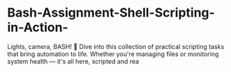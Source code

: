 # Bash-Assignment-Shell-Scripting-in-Action-
Lights, camera, BASH! 🎥 Dive into this collection of practical scripting tasks that bring automation to life. Whether you're managing files or monitoring system health — it's all here, scripted and rea
